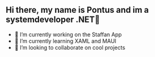 ## Hi there, my name is Pontus and im a systemdeveloper .NET👋



- 🔭 I’m currently working on the Staffan App
- 🌱 I’m currently learning XAML and MAUI
- 👯 I’m looking to collaborate on cool projects
